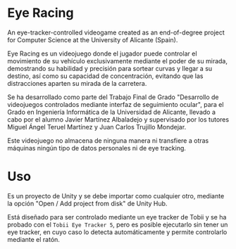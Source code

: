 # Eye Racing
An eye-tracker-controlled videogame created as an end-of-degree project for Computer Science at the University of Alicante (Spain).

Eye Racing es un videojuego donde el jugador puede controlar el movimiento de su vehículo exclusivamente mediante el poder de su mirada, 
demostrando su habilidad y precisión para sortear curvas y llegar a su destino, así como su capacidad de concentración, 
evitando que las distracciones aparten su mirada de la carretera.

Se ha desarrollado como parte del Trabajo Final de Grado "Desarrollo de videojuegos controlados mediante interfaz de seguimiento ocular", 
para el Grado en Ingeniería Informática de la Universidad de Alicante, llevado a cabo por el alumno Javier Martínez Albaladejo
y supervisado por los tutores Miguel Ángel Teruel Martínez y Juan Carlos Trujillo Mondejar.

Este videojuego no almacena de ninguna manera ni transfiere a otras máquinas ningún tipo de datos personales ni de eye tracking.

# Uso

Es un proyecto de Unity y se debe importar como cualquier otro, mediante la opción "Open / Add project from disk" de Unity Hub.

Está diseñado para ser controlado mediante un eye tracker de Tobii y se ha probado con el `Tobii Eye Tracker 5`, 
pero es posible ejecutarlo sin tener un eye tracker, en cuyo caso lo detecta automáticamente y permite controlarlo mediante el ratón.
